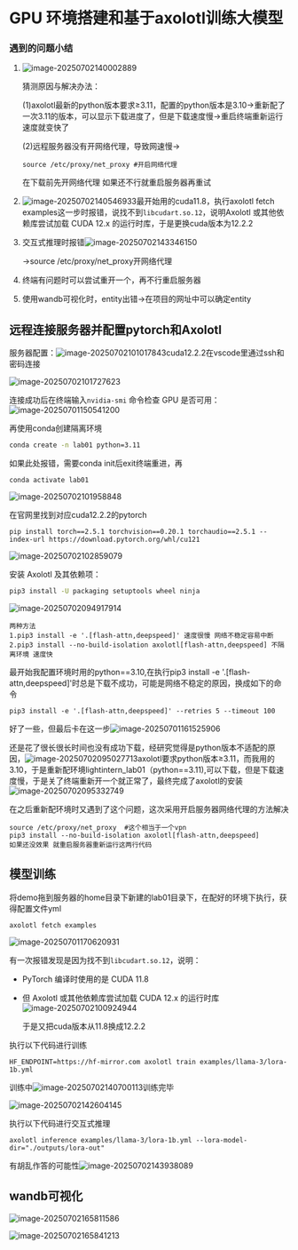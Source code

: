 # GPU 环境搭建和基于axolotl训练大模型 

### 遇到的问题小结

1. ![image-20250702140002889](C:\Users\14775\AppData\Roaming\Typora\typora-user-images\image-20250702140002889.png)

   猜测原因与解决办法：

   (1)axolotl最新的python版本要求≥3.11，配置的python版本是3.10->重新配了一次3.11的版本，可以显示下载进度了，但是下载速度慢->重启终端重新运行速度就变快了

   (2)远程服务器没有开网络代理，导致网速慢->

   ```
   source /etc/proxy/net_proxy #开启网络代理
   ```

   在下载前先开网络代理 如果还不行就重启服务器再重试

2. ![image-20250702140546933](C:\Users\14775\AppData\Roaming\Typora\typora-user-images\image-20250702140546933.png)最开始用的cuda11.8，执行axolotl fetch examples这一步时报错，说找不到`libcudart.so.12`，说明Axolotl 或其他依赖库尝试加载 CUDA 12.x 的运行时库，于是更换cuda版本为12.2.2

3. 交互式推理时报错![image-20250702143346150](C:\Users\14775\AppData\Roaming\Typora\typora-user-images\image-20250702143346150.png)

   ->source /etc/proxy/net_proxy开网络代理

4. 终端有问题时可以尝试重开一个，再不行重启服务器

5. 使用wandb可视化时，entity出错->在项目的网址中可以确定entity

## 远程连接服务器并配置pytorch和**Axolotl**

服务器配置：![image-20250702101017843](C:\Users\14775\AppData\Roaming\Typora\typora-user-images\image-20250702101017843.png)cuda12.2.2在vscode里通过ssh和密码连接

![image-20250702101727623](C:\Users\14775\AppData\Roaming\Typora\typora-user-images\image-20250702101727623.png)

连接成功后在终端输入`nvidia-smi` 命令检查 GPU 是否可用：![image-20250701150541200](C:\Users\14775\AppData\Roaming\Typora\typora-user-images\image-20250701150541200.png)

再使用conda创建隔离环境

```Bash
conda create -n lab01 python=3.11
```

如果此处报错，需要conda init后exit终端重进，再

```
conda activate lab01
```

![image-20250702101958848](C:\Users\14775\AppData\Roaming\Typora\typora-user-images\image-20250702101958848.png)

在官网里找到对应cuda12.2.2的pytorch

```
pip install torch==2.5.1 torchvision==0.20.1 torchaudio==2.5.1 --index-url https://download.pytorch.org/whl/cu121
```

![image-20250702102859079](C:\Users\14775\AppData\Roaming\Typora\typora-user-images\image-20250702102859079.png)

安装 Axolotl 及其依赖项：

```Bash
pip3 install -U packaging setuptools wheel ninja
```

![image-20250702094917914](C:\Users\14775\AppData\Roaming\Typora\typora-user-images\image-20250702094917914.png)

```
两种方法
1.pip3 install -e '.[flash-attn,deepspeed]' 速度很慢 网络不稳定容易中断
2.pip3 install --no-build-isolation axolotl[flash-attn,deepspeed] 不隔离环境 速度快
```

最开始我配置环境时用的python==3.10,在执行pip3 install -e '.[flash-attn,deepspeed]'时总是下载不成功，可能是网络不稳定的原因，换成如下的命令

```
pip3 install -e '.[flash-attn,deepspeed]' --retries 5 --timeout 100
```

好了一些，但最后卡在这一步![image-20250701161525906](C:\Users\14775\AppData\Roaming\Typora\typora-user-images\image-20250701161525906.png)

还是花了很长很长时间也没有成功下载，经研究觉得是python版本不适配的原因，![image-20250702095027713](C:\Users\14775\AppData\Roaming\Typora\typora-user-images\image-20250702095027713.png)axolotl要求python版本≥3.11，而我用的3.10，于是重新配环境lightintern_lab01（python==3.11),可以下载，但是下载速度慢，于是关了终端重新开一个就正常了，最终完成了axolotl的安装![image-20250702095332749](C:\Users\14775\AppData\Roaming\Typora\typora-user-images\image-20250702095332749.png)

在之后重新配环境时又遇到了这个问题，这次采用开启服务器网络代理的方法解决

```
source /etc/proxy/net_proxy  #这个相当于一个vpn
pip3 install --no-build-isolation axolotl[flash-attn,deepspeed]
如果还没效果 就重启服务器重新运行这两行代码
```



## 模型训练

将demo拖到服务器的home目录下新建的lab01目录下，在配好的环境下执行，获得配置文件yml

```
axolotl fetch examples
```

![image-20250701170620931](C:\Users\14775\AppData\Roaming\Typora\typora-user-images\image-20250701170620931.png)

有一次报错发现是因为找不到`libcudart.so.12`，说明：

- PyTorch 编译时使用的是 CUDA 11.8

- 但 Axolotl 或其他依赖库尝试加载 CUDA 12.x 的运行时库![image-20250702100924944](C:\Users\14775\AppData\Roaming\Typora\typora-user-images\image-20250702100924944.png)

  于是又把cuda版本从11.8换成12.2.2

执行以下代码进行训练

```
HF_ENDPOINT=https://hf-mirror.com axolotl train examples/llama-3/lora-1b.yml
```

训练中![image-20250702140700113](C:\Users\14775\AppData\Roaming\Typora\typora-user-images\image-20250702140700113.png)训练完毕

![image-20250702142604145](C:\Users\14775\AppData\Roaming\Typora\typora-user-images\image-20250702142604145.png)

执行以下代码进行交互式推理

```Plain
axolotl inference examples/llama-3/lora-1b.yml --lora-model-dir="./outputs/lora-out"
```

有胡乱作答的可能性![image-20250702143938089](C:\Users\14775\AppData\Roaming\Typora\typora-user-images\image-20250702143938089.png)

## wandb可视化

![image-20250702165811586](C:\Users\14775\AppData\Roaming\Typora\typora-user-images\image-20250702165811586.png)

![image-20250702165841213](C:\Users\14775\AppData\Roaming\Typora\typora-user-images\image-20250702165841213.png)
